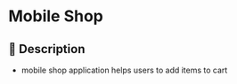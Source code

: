 # Mobile Shop

## :page_facing_up: Description

- mobile shop application helps users to add items to cart
